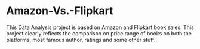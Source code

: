 # Amazon-Vs.-Flipkart
This Data Analysis project is based on Amazon and Flipkart book sales.  This project clearly reflects the comparison on price range of books on both the platforms, most famous author, ratings and some other stuff.
